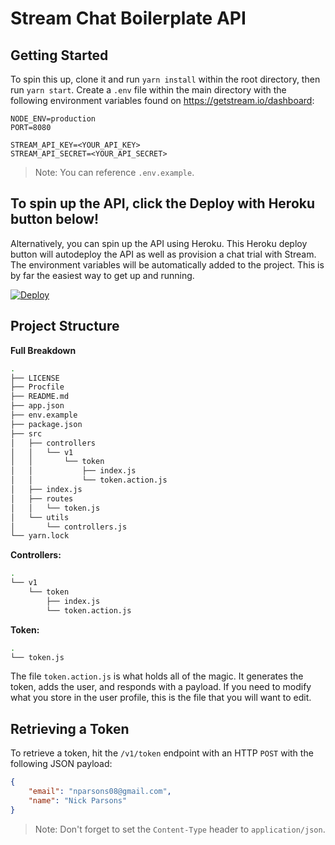 # Stream Chat Boilerplate API

## Getting Started

To spin this up, clone it and run `yarn install` within the root directory, then run `yarn start`. Create a `.env` file within the main directory with the following environment variables found on https://getstream.io/dashboard:

```
NODE_ENV=production
PORT=8080

STREAM_API_KEY=<YOUR_API_KEY>
STREAM_API_SECRET=<YOUR_API_SECRET>
```

> Note: You can reference `.env.example`.

## To spin up the API, click the Deploy with Heroku button below!

Alternatively, you can spin up the API using Heroku. This Heroku deploy button will autodeploy the API as well as provision a chat trial with Stream. The environment variables will be automatically added to the project. This is by far the easiest way to get up and running.

<a href="https://heroku.com/deploy?template=https://github.com/nparsons08/stream-chat-boilerplate-api" target="_blank">
  <img src="https://www.herokucdn.com/deploy/button.svg" alt="Deploy">
</a>

## Project Structure

**Full Breakdown**

```sh
.
├── LICENSE
├── Procfile
├── README.md
├── app.json
├── env.example
├── package.json
├── src
│   ├── controllers
│   │   └── v1
│   │       └── token
│   │           ├── index.js
│   │           └── token.action.js
│   ├── index.js
│   ├── routes
│   │   └── token.js
│   └── utils
│       └── controllers.js
└── yarn.lock
```

**Controllers:**

```sh
.
└── v1
    └── token
        ├── index.js
        └── token.action.js
```

**Token:**

```sh
.
└── token.js
```

The file `token.action.js` is what holds all of the magic. It generates the token, adds the user, and responds with a payload. If you need to modify what you store in the user profile, this is the file that you will want to edit.

## Retrieving a Token

To retrieve a token, hit the `/v1/token` endpoint with an HTTP `POST` with the following JSON payload:

```json
{
    "email": "nparsons08@gmail.com",
    "name": "Nick Parsons"
}
```

> Note: Don't forget to set the `Content-Type` header to `application/json`.
